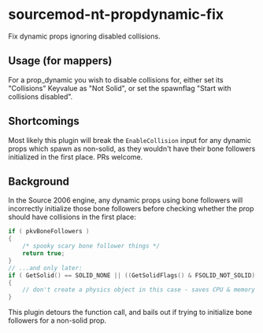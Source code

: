 # sourcemod-nt-propdynamic-fix
Fix dynamic props ignoring disabled collisions.

## Usage (for mappers)
For a prop_dynamic you wish to disable collisions for, either set its "Collisions" Keyvalue as "Not Solid", or set the spawnflag "Start with collisions disabled".

## Shortcomings
Most likely this plugin will break the `EnableCollision` input for any dynamic props which spawn as non-solid, as they wouldn't have their bone followers initialized in the first place. PRs welcome.

## Background
In the Source 2006 engine, any dynamic props using bone followers will incorrectly initialize those bone followers before checking whether the prop should have collisions in the first place:
```cpp
if ( pkvBoneFollowers )
{
    /* spooky scary bone follower things */
    return true;
}
// ...and only later:
if ( GetSolid() == SOLID_NONE || ((GetSolidFlags() & FSOLID_NOT_SOLID) && HasSpawnFlags(SF_DYNAMICPROP_NO_VPHYSICS)))
{
    // don't create a physics object in this case - saves CPU & memory
}
```
This plugin detours the function call, and bails out if trying to initialize bone followers for a non-solid prop.

